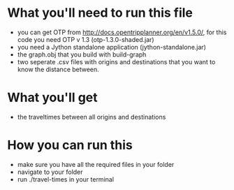 
# What you'll need to run this file 

* you can get OTP from http://docs.opentripplanner.org/en/v1.5.0/, for this code you need OTP v 1.3 (otp-1.3.0-shaded.jar)
* you need a Jython standalone application (jython-standalone.jar) 
* the graph.obj that you build with build-graph
* two seperate .csv files with origins and destinations that you want to know the distance between.

# What you'll get

* the traveltimes between all origins and destinations

# How you can run this 

* make sure you have all the required files in your folder
* navigate to your folder 
* run ./travel-times in your terminal 
